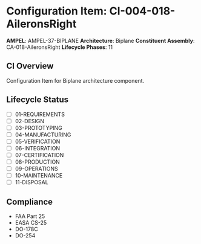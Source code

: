 # Configuration Item: CI-004-018-AileronsRight

**AMPEL**: AMPEL-37-BIPLANE
**Architecture**: Biplane
**Constituent Assembly**: CA-018-AileronsRight
**Lifecycle Phases**: 11

## CI Overview
Configuration Item for Biplane architecture component.

## Lifecycle Status
- [ ] 01-REQUIREMENTS
- [ ] 02-DESIGN
- [ ] 03-PROTOTYPING
- [ ] 04-MANUFACTURING
- [ ] 05-VERIFICATION
- [ ] 06-INTEGRATION
- [ ] 07-CERTIFICATION
- [ ] 08-PRODUCTION
- [ ] 09-OPERATIONS
- [ ] 10-MAINTENANCE
- [ ] 11-DISPOSAL

## Compliance
- FAA Part 25
- EASA CS-25
- DO-178C
- DO-254
